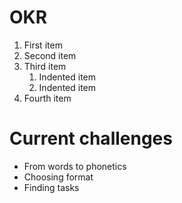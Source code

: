 OKR
===============

1. First item
2. Second item
3. Third item
    1. Indented item
    2. Indented item
4. Fourth item


Current challenges
===============
- From words to phonetics
- Choosing format
- Finding tasks
